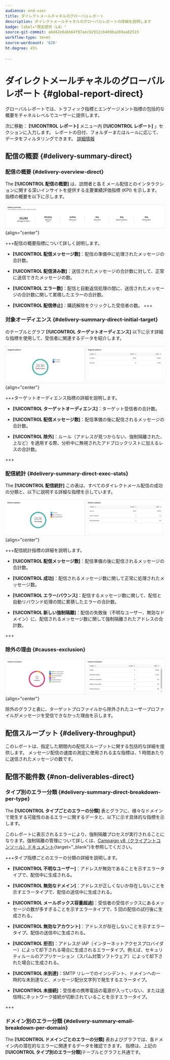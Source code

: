 ```yaml
---
audience: end-user
title: ダイレクトメールチャネルのグローバルレポート
description: ダイレクトメールチャネルのグローバルレポートの詳細を説明します
badge: label="限定提供（LA）"
source-git-commit: a6d42e0abb64f87aecb2912cb469ba269aa02515
workflow-type: tm+mt
source-wordcount: '628'
ht-degree: 45%

---
```


# ダイレクトメールチャネルのグローバルレポート {#global-report-direct}

グローバルレポートでは、トラフィック指標とエンゲージメント指標の包括的な概要をチャネルレベルでユーザーに提供します。

次に移動： **[!UICONTROL レポート]** メニュー内 **[!UICONTROL レポート]** 」セクションに入力します。 レポートの日付、フォルダーまたはルールに応じて、データをフィルタリングできます。 [詳細情報](global-reports.md)

## 配信の概要 {#delivery-summary-direct}

### 配信の概要 {#delivery-overview-direct}

The **[!UICONTROL 配信の概要]** は、訪問者と各 E メール配信とのインタラクションに関する深いインサイトを提供する主要業績評価指標 (KPI) を示します。 指標の概要を以下に示します。

![](assets/global_report_email_delivery_overview.png){align="center"}

+++配信の概要指標について詳しく説明します。

* **[!UICONTROL 配信メッセージ数]**：配信の準備中に処理されたメッセージの合計数。

* **[!UICONTROL 配信済み数]**：送信されたメッセージの合計数に対して、正常に送信できたメッセージの数。

* **[!UICONTROL エラー数]**：配信と自動返信処理の間に、送信されたメッセージの合計数に関して累積したエラーの合計数。

* **[!UICONTROL 配信停止]**：購読解除をクリックした受信者の数。
+++

### 対象オーディエンス {#delivery-summary-direct-initial-target}

のテーブルとグラフ **[!UICONTROL ターゲットオーディエンス]** 以下に示す詳細な指標を使用して、受信者に関連するデータを紹介します。

![](assets/global_report_email_targeted_audience.png){align="center"}

+++ターゲットオーディエンス指標の詳細を説明します。

* **[!UICONTROL ターゲットオーディエンス]**：ターゲット受信者の合計数。

* **[!UICONTROL 配信メッセージ数]**：配信準備の後に配信されるメッセージの合計数。

* **[!UICONTROL 除外]**：ルール（アドレスが見つからない、強制隔離された、上など）を適用する際、分析中に無視されたアドブロックリストに加えるレスの合計数。

+++

### 配信統計 {#delivery-summary-direct-exec-stats}

The **[!UICONTROL 配信統計]** この表は、すべてのダイレクトメール配信の成功の分類と、以下に説明する詳細な指標を示しています。

![](assets/global_report_email_delivery_statistics.png){align="center"}

+++配信統計指標の詳細を説明します。

* **[!UICONTROL 配信メッセージ数]**：配信準備の後に配信されるメッセージの合計数。

* **[!UICONTROL 成功]**：配信されるメッセージ数に関して正常に処理されたメッセージ数。

* **[!UICONTROL エラー/バウンス]**：配信するメッセージ数に関して、配信と自動リバウンド処理の間に累積したエラーの合計数。

* **[!UICONTROL 新しい強制隔離]**：配信の失敗後（不明なユーザー、無効なドメイン）に、配信されるメッセージ数に関して強制隔離されたアドレスの合計数。

+++

### 除外の理由 {#causes-exclusion}

![](assets/global_report_email_exclusions.png){align="center"}

除外のグラフと表に、ターゲットプロファイルから除外されたユーザープロファイルがメッセージを受信できなかった理由を示します。

## 配信スループット {#delivery-throughput}

このレポートは、指定した期間内の配信スループットに関する包括的な詳細を提供します。 メッセージ配信の速度の測定に使用される主な指標は、1 時間あたりに送信されたメッセージの数です。

## 配信不能件数 {#non-deliverables-direct}

### タイプ別のエラー分類 {#delivery-summary-direct-breakdown-per-type}

The **[!UICONTROL タイプごとのエラーの分類]** 表とグラフに、様々なドメインで発生する可能性のあるエラーに関するデータと、以下に示す具体的な指標を示します。

このレポートに表示されるエラーにより、強制隔離プロセスが実行されることになります。強制隔離の管理について詳しくは、[Campaign v8（クライアントコンソール）ドキュメント](https://experienceleague.adobe.com/docs/campaign/campaign-v8/campaigns/send/failures/delivery-failures.html?lang=ja){target="_blank"}を参照してください。

+++タイプ指標ごとのエラーの分類の詳細を説明します。

* **[!UICONTROL 不明なユーザー]**：アドレスが無効であることを示すエラータイプで、配信中に生成される。

* **[!UICONTROL 無効なドメイン]**：アドレスが正しくないか存在しないことを示すエラータイプで、配信の送信中に生成される。

* **[!UICONTROL メールボックス容量超過]**：受信者の受信ボックスにあるメッセージの数が多すぎることを示すエラータイプで、5 回の配信の試行後に生成される。

* **[!UICONTROL 無効なアカウント]**：アドレスが存在しないことを示すエラータイプ。配信の送信中に生成される。

* **[!UICONTROL 拒否]**：アドレスが IAP（インターネットアクセスプロバイダー）によって却下される場合に生成されるエラータイプ。例えば、セキュリティルールのアプリケーション（スパム対策ソフトウェア）によって却下された場合に生成される。

* **[!UICONTROL 未到達]**：SMTP リレーでのインシデント、ドメインへの一時的な未到達など、メッセージ配分文字列で発生するエラータイプ。

* **[!UICONTROL 未接続]**：受信者の携帯電話の電源が入っていない、または送信時にネットワーク接続が切断されていることを示すエラータイプ。

+++

### ドメイン別のエラー分類 {#delivery-summary-email-breakdown-per-domain}

The **[!UICONTROL ドメインごとのエラーの分類]** 表およびグラフでは、各ドメイン内の潜在的なエラーに関連するデータを確認できます。 指標は、上記の&#x200B;**[!UICONTROL タイプ別のエラー分類]**&#x200B;テーブルとグラフと共通です。

